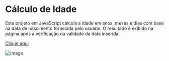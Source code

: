 #  Cálculo de Idade

Este projeto em JavaScript calcula a idade em anos, meses e dias com base na data de nascimento fornecida pelo usuário. O resultado é exibido na página após a verificação da validade da data inserida.

[Clique aqui](https://calculadora-idade-gamma.vercel.app/)

![image](https://github.com/user-attachments/assets/b5c6e914-3c32-4627-9b0c-0909f644b1bd)
